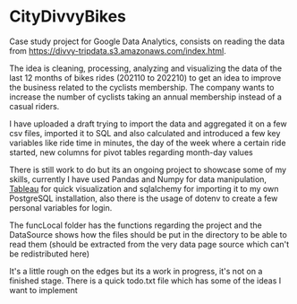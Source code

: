 # CityDivvyBikes
Case study project for Google Data Analytics, consists on reading the data from https://divvy-tripdata.s3.amazonaws.com/index.html.

The idea is cleaning, processing, analyzing and visualizing the data of the last 12 months of bikes rides (202110 to 202210) to get an idea to improve the business related
to the cyclists membership. The company wants to increase the number of cyclists taking an annual membership instead of a casual riders.

I have uploaded a draft trying to import the data and aggregated it on a few csv files, imported it to SQL and also calculated and introduced
a few key variables like ride time in minutes, the day of the week where a certain ride started, new columns for pivot tables regarding month-day values

There is still work to do but its an ongoing project to showcase some of my skills, currently I have used Pandas and Numpy for data manipulation,
[Tableau](https://public.tableau.com/app/profile/matias.quintanilla/viz/test_16661905807670/Dashboard13) for quick visualization 
and sqlalchemy for importing it to my own PostgreSQL installation, also there is the usage of dotenv to create a few personal variables for login.

The funcLocal folder has the functions regarding the project and the DataSource shows how the files should be put in the directory to be able to read them
(should be extracted from the very data page source which can't be redistributed here)

It's a little rough on the edges but its a work in progress, it's not on a finished stage. There is a quick todo.txt file which has some of the ideas I want to implement
